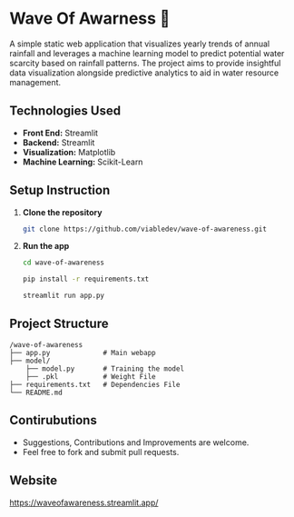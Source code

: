 # **Wave Of Awarness** 🌊

A simple static web application that visualizes yearly trends of annual rainfall and leverages a machine learning model to predict potential water scarcity based on rainfall patterns. The project aims to provide insightful data visualization alongside predictive analytics to aid in water resource management.

## **Technologies Used**
- **Front End:** Streamlit
- **Backend:** Streamlit
- **Visualization:** Matplotlib
- **Machine Learning:** Scikit-Learn 

## **Setup Instruction**
1. **Clone the repository**
   ```bash
   git clone https://github.com/viabledev/wave-of-awareness.git
   ```
2. **Run the app**
   ```bash
   cd wave-of-awareness
   ```
   ```bash
   pip install -r requirements.txt
   ```
   ```bash
   streamlit run app.py
   ```
## **Project Structure**
```
/wave-of-awareness
├── app.py             # Main webapp
├── model/              
    ├── model.py       # Training the model
    ├── .pkl           # Weight File
├── requirements.txt   # Dependencies File 
└── README.md 
```

## **Contirubutions**
- Suggestions, Contributions and Improvements are welcome.
- Feel free to fork and submit pull requests. 

## Website 
https://waveofawareness.streamlit.app/
